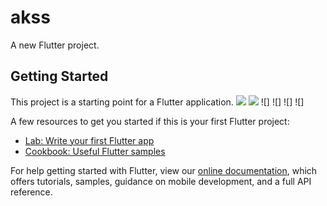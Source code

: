 # akss

A new Flutter project.

## Getting Started

This project is a starting point for a Flutter application.
![](https://user-images.githubusercontent.com/43435727/61555732-af49e400-aa7d-11e9-9e7a-cffc6af2d300.png)
![](https://user-images.githubusercontent.com/43435727/61555746-b5d85b80-aa7d-11e9-9e81-487872e43b51.png)
![]
![]
![]
![]

A few resources to get you started if this is your first Flutter project:

- [Lab: Write your first Flutter app](https://flutter.dev/docs/get-started/codelab)
- [Cookbook: Useful Flutter samples](https://flutter.dev/docs/cookbook)

For help getting started with Flutter, view our 
[online documentation](https://flutter.dev/docs), which offers tutorials, 
samples, guidance on mobile development, and a full API reference.

